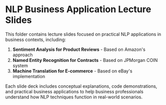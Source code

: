 # NLP Business Application Lecture Slides

This folder contains lecture slides focused on practical NLP applications in business contexts, including:

1. **Sentiment Analysis for Product Reviews** - Based on Amazon's approach
2. **Named Entity Recognition for Contracts** - Based on JPMorgan COIN system
3. **Machine Translation for E-commerce** - Based on eBay's implementation

Each slide deck includes conceptual explanations, code demonstrations, and practical business applications to help business professionals understand how NLP techniques function in real-world scenarios. 